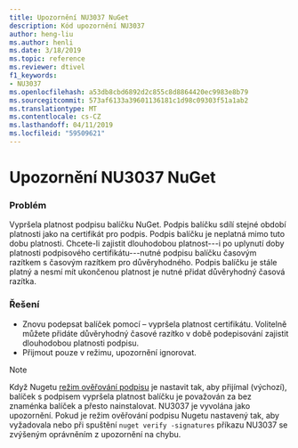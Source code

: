 ```yaml
---
title: Upozornění NU3037 NuGet
description: Kód upozornění NU3037
author: heng-liu
ms.author: henli
ms.date: 3/18/2019
ms.topic: reference
ms.reviewer: dtivel
f1_keywords:
- NU3037
ms.openlocfilehash: a53db8cbd6892d2c855c8d8864420ec9983e8b79
ms.sourcegitcommit: 573af6133a39601136181c1d98c09303f51a1ab2
ms.translationtype: MT
ms.contentlocale: cs-CZ
ms.lasthandoff: 04/11/2019
ms.locfileid: "59509621"
---
```

# <a name="nuget-warning-nu3037"></a>Upozornění NU3037 NuGet

### <a name="issue"></a>Problém

Vypršela platnost podpisu balíčku NuGet.
Podpis balíčku sdílí stejné období platnosti jako na certifikát pro podpis. Podpis balíčku je neplatná mimo tuto dobu platnosti.
Chcete-li zajistit dlouhodobou platnost---i po uplynutí doby platnosti podpisového certifikátu---nutné podpisu balíčku časovým razítkem s časovým razítkem pro důvěryhodného. Podpis balíčku je stále platný a nesmí mít ukončenou platnost je nutné přidat důvěryhodný časová razítka.


### <a name="solution"></a>Řešení

* Znovu podepsat balíček pomocí – vypršela platnost certifikátu. Volitelně můžete přidáte důvěryhodný časové razítko v době podepisování zajistit dlouhodobou platnosti podpisu.
* Přijmout pouze v režimu, upozornění ignorovat.

> [!Note]
> Když Nugetu [režim ověřování podpisu](https://docs.microsoft.com/en-us/nuget/consume-packages/installing-signed-packages#configure-package-signature-requirements) je nastavit tak, aby přijímal (výchozí), balíček s podpisem vypršela platnost balíčku je považován za bez znaménka balíček a přesto nainstalovat. NU3037 je vyvolána jako upozornění. Pokud je režim ověřování podpisu Nugetu nastavený tak, aby vyžadovala nebo při spuštění `nuget verify -signatures` příkazu NU3037 se zvýšeným oprávněním z upozornění na chybu. 